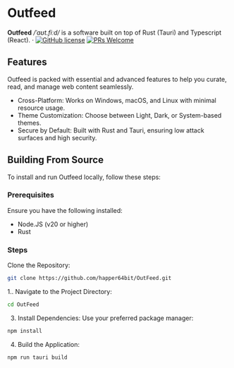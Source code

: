 # Outfeed

**Outfeed** */ˈaʊt.fiːd/* is a software built on top of Rust (Tauri) and Typescript (React). &middot; [![GitHub license](https://img.shields.io/badge/license-GNU_General_Public-blue.svg)](https://github.com/happer64bit/OutFeed/blob/main/LICENSE) [![PRs Welcome](https://img.shields.io/badge/PRs-welcome-brightgreen.svg)](https://legacy.reactjs.org/docs/how-to-contribute.html#your-first-pull-request)

## Features

Outfeed is packed with essential and advanced features to help you curate, read, and manage web content seamlessly.

* Cross-Platform: Works on Windows, macOS, and Linux with minimal resource usage.
* Theme Customization: Choose between Light, Dark, or System-based themes.
* Secure by Default: Built with Rust and Tauri, ensuring low attack surfaces and high security.

## Building From Source

To install and run Outfeed locally, follow these steps:

### Prerequisites

Ensure you have the following installed:

* Node.JS (v20 or higher)
* Rust

### Steps

Clone the Repository:

```bash
git clone https://github.com/happer64bit/OutFeed.git
```

1.. Navigate to the Project Directory:

```bash
cd OutFeed
```

3. Install Dependencies: Use your preferred package manager:

```bash
npm install
```

4. Build the Application:

```bash
npm run tauri build
```